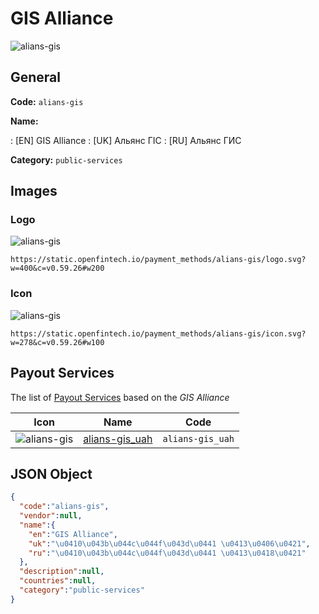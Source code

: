 
# GIS Alliance 
![alians-gis](https://static.openfintech.io/payment_methods/alians-gis/logo.svg?w=400&c=v0.59.26#w200)  

## General 
**Code:** `alians-gis` 
 
**Name:** 
 
:	[EN] GIS Alliance 
:	[UK] Альянс ГІС 
:	[RU] Альянс ГИС 
 
**Category:** `public-services` 
 

## Images 

### Logo 
![alians-gis](https://static.openfintech.io/payment_methods/alians-gis/logo.svg?w=400&c=v0.59.26#w200)  

```
https://static.openfintech.io/payment_methods/alians-gis/logo.svg?w=400&c=v0.59.26#w200
```  

### Icon 
![alians-gis](https://static.openfintech.io/payment_methods/alians-gis/icon.svg?w=278&c=v0.59.26#w100)  

```
https://static.openfintech.io/payment_methods/alians-gis/icon.svg?w=278&c=v0.59.26#w100
```  

## Payout Services 
 
The list of [Payout Services](/payout-services/) based on the _GIS Alliance_ 

|Icon|Name|Code| 
|:---:|:---:|:---:| 
|![alians-gis](https://static.openfintech.io/payout_methods/alians-gis/icon.png?w=278&c=v0.59.26#w40) |[alians-gis_uah](/payout-services/alians-gis_uah/)|`alians-gis_uah`| 
 

## JSON Object 

```json
{
  "code":"alians-gis",
  "vendor":null,
  "name":{
    "en":"GIS Alliance",
    "uk":"\u0410\u043b\u044c\u044f\u043d\u0441 \u0413\u0406\u0421",
    "ru":"\u0410\u043b\u044c\u044f\u043d\u0441 \u0413\u0418\u0421"
  },
  "description":null,
  "countries":null,
  "category":"public-services"
}
```  
